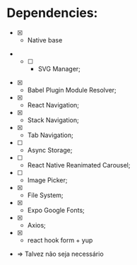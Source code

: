 # Dependencies:
- [x] - Native base
- *[ ] - SVG Manager;
- [x] - Babel Plugin Module Resolver;
- [x] - React Navigation;
- [x] - Stack Navigation;
- [x] - Tab Navigation;
- [ ] - Async Storage;
- [ ] - React Native Reanimated Carousel;
- [ ] - Image Picker;
- [x] - File System;
- [x] - Expo Google Fonts;
- [x] - Axios;
- [x] - react hook form + yup

* => Talvez não seja necessário